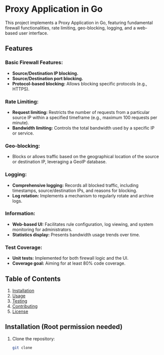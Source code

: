 # Proxy Application in Go

This project implements a Proxy Application in Go, featuring fundamental firewall functionalities, rate limiting, geo-blocking, logging, and a web-based user interface.

## Features

### Basic Firewall Features:

- **Source/Destination IP blocking.**
- **Source/Destination port blocking.**
- **Protocol-based blocking:** Allows blocking specific protocols (e.g., HTTPS).

### Rate Limiting:

- **Request limiting:** Restricts the number of requests from a particular source IP within a specified timeframe (e.g., maximum 100 requests per minute).
- **Bandwidth limiting:** Controls the total bandwidth used by a specific IP or service.

### Geo-blocking:

- Blocks or allows traffic based on the geographical location of the source or destination IP, leveraging a GeoIP database.

### Logging:

- **Comprehensive logging:** Records all blocked traffic, including timestamps, source/destination IPs, and reasons for blocking.
- **Log rotation:** Implements a mechanism to regularly rotate and archive logs.

### Information:

- **Web-based UI:** Facilitates rule configuration, log viewing, and system monitoring for administrators.
- **Statistics display:** Presents bandwidth usage trends over time.

### Test Coverage:

- **Unit tests:** Implemented for both firewall logic and the UI.
- **Coverage goal:** Aiming for at least 80% code coverage.

## Table of Contents

1. [Installation](#installation)
2. [Usage](#usage)
3. [Testing](#testing)
4. [Contributing](#contributing)
5. [License](#license)

## Installation (Root permission needed)

1. Clone the repository:

   ```bash
   git clone 
